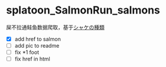 # splatoon_SalmonRun_salmons
屎不拉通鲑鱼数据爬取，基于[シャケの種類](https://wikiwiki.jp/splatoon3mix/%E3%82%B5%E3%83%BC%E3%83%A2%E3%83%B3%E3%83%A9%E3%83%B3/%E3%82%B7%E3%83%A3%E3%82%B1%E3%81%AE%E7%A8%AE%E9%A1%9E)

- [x] add href to salmon
- [ ] add pic to readme
- [ ] fix *1 foot
- [ ] fix href in html